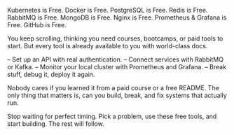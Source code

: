 Kubernetes is Free.
Docker is Free.
PostgreSQL is Free.
Redis is Free.
RabbitMQ is Free.
MongoDB is Free.
Nginx is Free.
Prometheus & Grafana is Free.
GitHub is Free.

You keep scrolling, thinking you need courses, bootcamps, or paid tools to start.
But every tool is already available to you with world-class docs.

– Set up an API with real authentication.
– Connect services with RabbitMQ or Kafka.
– Monitor your local cluster with Prometheus and Grafana.
– Break stuff, debug it, deploy it again.

Nobody cares if you learned it from a paid course or a free README.
The only thing that matters is, can you build, break, and fix systems that actually run.

Stop waiting for perfect timing.
Pick a problem, use these free tools, and start building.
The rest will follow.
